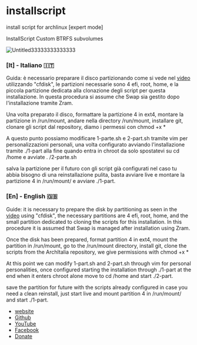 # installscript
install script for archlinux [expert mode]

InstallScript
Custom BTRFS subvolumes

![Untitled33333333333333](https://github.com/ArchItalia/installscript/assets/117321045/08205c35-f2fc-4c25-9617-e70680b6964d)



### [It] - Italiano 🇮🇹

Guida: è necessario preparare il disco partizionando come si vede nel [video](https://www.youtube.com/watch?v=OfQpp3B5zc8) utilizzando "cfdisk", le partizioni necessarie sono 4 efi, root, home, e la piccola partizione dedicata alla clonazione degli script per questa installazione. In questa procedura si assume che Swap sia gestito dopo l'installazione tramite Zram.

Una volta preparato il disco, formattare la partizione 4 in ext4, montare la partizione in /run/mount, andare nella directory /run/mount, installare git, clonare gli script dal repository, diamo i permessi con chmod +x *

A questo punto possiamo modificare 1-parte.sh e 2-part.sh tramite vim per personalizzazioni personali, una volta configurato avviando l'installazione tramite ./1-part alla fine quando entra in chroot da solo spostatevi su cd /home e avviate . /2-parte.sh

salva la partizione per il futuro con gli script già configurati nel caso tu abbia bisogno di una reinstallazione pulita, basta avviare live e montare la partizione 4 in /run/mount/ e avviare ./1-part.


### [En] - English 🇬🇧

Guide: it is necessary to prepare the disk by partitioning as seen in the [video](https://www.youtube.com/watch?v=OfQpp3B5zc8) using "cfdisk", the necessary partitions are 4 efi, root, home, and the small partition dedicated to cloning the scripts for this installation. In this procedure it is assumed that Swap is managed after installation using Zram.

Once the disk has been prepared, format partition 4 in ext4, mount the partition in /run/mount, go to the /run/mount directory, install git, clone the scripts from the ArchItalia repository, we give permissions with chmod +x *

At this point we can modify 1-part.sh and 2-part.sh through vim for personal personalities, once configured starting the installation through ./1-part at the end when it enters chroot alone move to cd /home and start ./2-part.

save the partition for future with the scripts already configured in case you need a clean reinstall, just start live and mount partition 4 in /run/mount/ and start ./1-part.

- [website](https://sites.google.com/view/architalia)
- [Github](https://github.com/ArchItalia/installscript)
- [YouTube](https://www.youtube.com/@ArchItalia)
- [Facebook](https://www.facebook.com/groups/architalia)
- [Donate](https://www.paypal.com/donate/?hosted_button_id=3C4YAF9NXMEWL)
